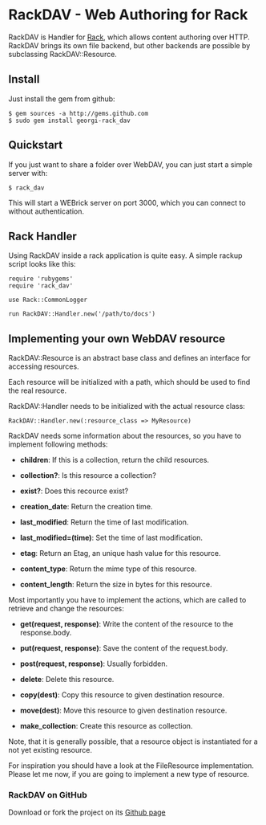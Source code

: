 RackDAV - Web Authoring for Rack
================================

RackDAV is Handler for [Rack][1], which allows content authoring over
HTTP. RackDAV brings its own file backend, but other backends are
possible by subclassing RackDAV::Resource.

## Install

Just install the gem from github:

    $ gem sources -a http://gems.github.com
    $ sudo gem install georgi-rack_dav

## Quickstart

If you just want to share a folder over WebDAV, you can just start a
simple server with:

    $ rack_dav

This will start a WEBrick server on port 3000, which you can connect
to without authentication.

## Rack Handler

Using RackDAV inside a rack application is quite easy. A simple rackup
script looks like this:

    require 'rubygems'
    require 'rack_dav'
     
    use Rack::CommonLogger
     
    run RackDAV::Handler.new('/path/to/docs')

## Implementing your own WebDAV resource

RackDAV::Resource is an abstract base class and defines an interface
for accessing resources.

Each resource will be initialized with a path, which should be used to
find the real resource.

RackDAV::Handler needs to be initialized with the actual resource class:

    RackDAV::Handler.new(:resource_class => MyResource)

RackDAV needs some information about the resources, so you have to
implement following methods:
        
* __children__: If this is a collection, return the child resources.

* __collection?__: Is this resource a collection?

* __exist?__: Does this recource exist?
    
* __creation\_date__: Return the creation time.

* __last\_modified__: Return the time of last modification.
    
* __last\_modified=(time)__: Set the time of last modification.

* __etag__: Return an Etag, an unique hash value for this resource.

* __content_type__: Return the mime type of this resource.

* __content\_length__: Return the size in bytes for this resource.


Most importantly you have to implement the actions, which are called
to retrieve and change the resources:

* __get(request, response)__: Write the content of the resource to the response.body.

* __put(request, response)__: Save the content of the request.body.

* __post(request, response)__: Usually forbidden.

* __delete__: Delete this resource.

* __copy(dest)__: Copy this resource to given destination resource.

* __move(dest)__: Move this resource to given destination resource.
    
* __make\_collection__: Create this resource as collection.


Note, that it is generally possible, that a resource object is
instantiated for a not yet existing resource.

For inspiration you should have a look at the FileResource
implementation. Please let me now, if you are going to implement a new
type of resource.


### RackDAV on GitHub

Download or fork the project on its [Github page][2]

[1]: http://github.com/chneukirchen/rack
[2]: http://github.com/georgi/rack_dav
